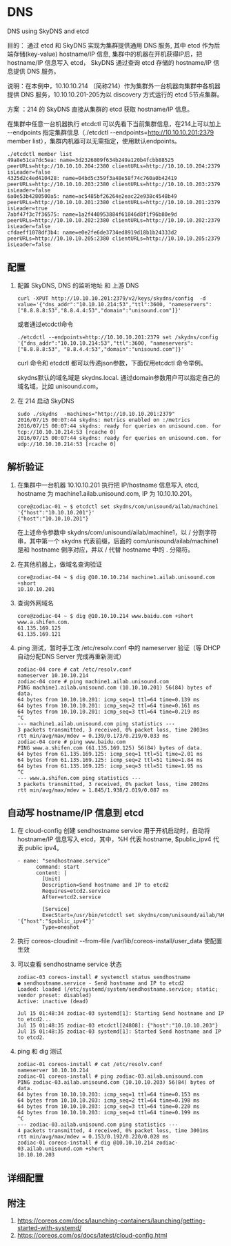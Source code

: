 # DNS
DNS using SkyDNS and etcd

目的： 通过 etcd 和 SkyDNS 实现为集群提供通用 DNS 服务, 其中 etcd 作为后端存储(key-value) hostname/IP 信息, 集群中的机器在开机获得IP后，把 hostname/IP 信息写入 etcd， SkyDNS 通过查询 etcd 存储的 hostname/IP 信息提供 DNS 服务。

说明：在本例中，10.10.10.214 （简称214）作为集群外一台机器向集群中各机器提供 DNS 服务，10.10.10.201-205为以 discovery 方式运行的 etcd 5节点集群。


方案 ：214 的 SkyDNS 直接从集群的 etcd 获取 hostname/IP 信息。

在集群中任意一台机器执行 etcdctl 可以先看下当前集群信息，在214上可以加上 --endpoints 指定集群信息（./etcdctl  --endpoints=http://10.10.10.201:2379 member list），集群内机器可以无需指定，使用默认endpoints。

```
./etcdctl member list
49a8e51ca7dc5ea: name=3d2326809f634b249a120b4fcbb88525 peerURLs=http://10.10.10.204:2380 clientURLs=http://10.10.10.204:2379 isLeader=false
4325d2c4ed410428: name=04bd5c359f3a48e58f74c760a0b42419 peerURLs=http://10.10.10.203:2380 clientURLs=http://10.10.10.203:2379 isLeader=false
6a0e53b4280500a5: name=ac5485bf26264e2eac22e938c4548b49 peerURLs=http://10.10.10.201:2380 clientURLs=http://10.10.10.201:2379 isLeader=true
7abf47f3c7f36575: name=1a2f440953884f61846d8f1f96b80e9d peerURLs=http://10.10.10.202:2380 clientURLs=http://10.10.10.202:2379 isLeader=false
cfdaeff1078df3b4: name=e0e2fe6de3734ed8919d18b1b24333d2 peerURLs=http://10.10.10.205:2380 clientURLs=http://10.10.10.205:2379 isLeader=false
```

## 配置

1. 配置 SkyDNS, DNS 的监听地址 和 上游 DNS

    ```
    curl -XPUT http://10.10.10.201:2379/v2/keys/skydns/config  -d value='{"dns_addr":"10.10.10.214:53","ttl":3600, "nameservers": ["8.8.8.8:53","8.8.4.4:53","domain":"unisound.com"]}'
    ```

    或者通过etcdctl命令

    ```
    ./etcdctl --endpoints=http://10.10.10.201:2379 set /skydns/config '{"dns_addr":"10.10.10.214:53","ttl":3600, "nameservers":["8.8.8.8:53", "8.8.4.4:53","domain":"unisound.com"]}'
    ```

   curl 命令和 etcdctl 都可以传递json参数，下面仅用etcdctl 命令举例。

   skydns默认的域名域是 skydns.local. 通过domain参数用户可以指定自己的域名域，比如 unisound.com。


1. 在 214 启动 SkyDNS

   ```
   sudo ./skydns  -machines="http://10.10.10.201:2379"
   2016/07/15 00:07:44 skydns: metrics enabled on :/metrics
   2016/07/15 00:07:44 skydns: ready for queries on unisound.com. for tcp://10.10.10.214:53 [rcache 0]
   2016/07/15 00:07:44 skydns: ready for queries on unisound.com. for udp://10.10.10.214:53 [rcache 0]
   ```


## 解析验证

1. 在集群中一台机器 10.10.10.201 执行把 IP/hostname 信息写入 etcd, hostname 为 machine1.ailab.unisound.com, IP 为 10.10.10.201。

    ```
    core@zodiac-01 ~ $ etcdctl set skydns/com/unisound/ailab/machine1 '{"host":"10.10.10.201"}'
    {"host":"10.10.10.201"}
    ```

    在上述命令参数中 skydns/com/unisound/ailab/machine1，以 / 分割字符串，其中第一个 skydns 代表前缀，后面的 com/unisound/ailab/machine1 是和 hostname 倒序对应，并以 / 代替 hostname 中的 . 分隔符。
1. 在其他机器上，做域名查询验证

    ```
    core@zodiac-04 ~ $ dig @10.10.10.214 machine1.ailab.unisound.com +short
    10.10.10.201
    ```

1. 查询外网域名

    ```
    core@zodiac-04 ~ $ dig @10.10.10.214 www.baidu.com +short
    www.a.shifen.com.
    61.135.169.125
    61.135.169.121
    ```

1. ping 测试，暂时手工改 /etc/resolv.conf 中的 nameserver 验证（等 DHCP 自动分配DNS Server 完成再重新测试）

    ```
    zodiac-04 core # cat /etc/resolv.conf
    nameserver 10.10.10.214
    zodiac-04 core # ping machine1.ailab.unisound.com
    PING machine1.ailab.unisound.com (10.10.10.201) 56(84) bytes of data.
    64 bytes from 10.10.10.201: icmp_seq=1 ttl=64 time=0.139 ms
    64 bytes from 10.10.10.201: icmp_seq=2 ttl=64 time=0.161 ms
    64 bytes from 10.10.10.201: icmp_seq=3 ttl=64 time=0.219 ms
    ^C
    --- machine1.ailab.unisound.com ping statistics ---
    3 packets transmitted, 3 received, 0% packet loss, time 2003ms
    rtt min/avg/max/mdev = 0.139/0.173/0.219/0.033 ms
    zodiac-04 core # ping www.baidu.com
    PING www.a.shifen.com (61.135.169.125) 56(84) bytes of data.
    64 bytes from 61.135.169.125: icmp_seq=1 ttl=51 time=2.01 ms
    64 bytes from 61.135.169.125: icmp_seq=2 ttl=51 time=1.84 ms
    64 bytes from 61.135.169.125: icmp_seq=3 ttl=51 time=1.95 ms
    ^C
    --- www.a.shifen.com ping statistics ---
    3 packets transmitted, 3 received, 0% packet loss, time 2002ms
    rtt min/avg/max/mdev = 1.845/1.938/2.019/0.087 ms
    ```



## 自动写 hostname/IP 信息到 etcd

1. 在 cloud-config 创建 sendhostname service 用于开机启动时，自动将 hostname/IP 信息写入 etcd，其中，%H 代表 hostname, $public_ipv4 代表 public ipv4。

    ```
    - name: "sendhostname.service"
          command: start
          content: |
            [Unit]
            Description=Send hostname and IP to etcd2
            Requires=etcd2.service
            After=etcd2.service

            [Service]
            ExecStart=/usr/bin/etcdctl set skydns/com/unisound/ailab/%H '{"host":"$public_ipv4"}'
            Type=oneshot
    ```

1. 执行  coreos-cloudinit  --from-file /var/lib/coreos-install/user_data 使配置生效

1. 可以查看 sendhostname service 状态

    ```
    zodiac-03 coreos-install # systemctl status sendhostname
    ● sendhostname.service - Send hostname and IP to etcd2
   Loaded: loaded (/etc/systemd/system/sendhostname.service; static; vendor preset: disabled)
   Active: inactive (dead)

    Jul 15 01:48:34 zodiac-03 systemd[1]: Starting Send hostname and IP to etcd2...
    Jul 15 01:48:35 zodiac-03 etcdctl[24808]: {"host":"10.10.10.203"}
    Jul 15 01:48:35 zodiac-03 systemd[1]: Started Send hostname and IP to etcd2.
    ```

1. ping 和 dig 测试

   ```
   zodiac-01 coreos-install # cat /etc/resolv.conf
   nameserver 10.10.10.214
   zodiac-01 coreos-install # ping zodiac-03.ailab.unisound.com
   PING zodiac-03.ailab.unisound.com (10.10.10.203) 56(84) bytes of data.
   64 bytes from 10.10.10.203: icmp_seq=1 ttl=64 time=0.153 ms
   64 bytes from 10.10.10.203: icmp_seq=2 ttl=64 time=0.198 ms
   64 bytes from 10.10.10.203: icmp_seq=3 ttl=64 time=0.220 ms
   64 bytes from 10.10.10.203: icmp_seq=4 ttl=64 time=0.199 ms
   ^C
   --- zodiac-03.ailab.unisound.com ping statistics ---
   4 packets transmitted, 4 received, 0% packet loss, time 3001ms
   rtt min/avg/max/mdev = 0.153/0.192/0.220/0.028 ms
   zodiac-01 coreos-install # dig @10.10.10.214 zodiac-03.ailab.unisound.com +short
   10.10.10.203
    ```

## 详细配置

## 附注

1. https://coreos.com/docs/launching-containers/launching/getting-started-with-systemd/
1. https://coreos.com/os/docs/latest/cloud-config.html
